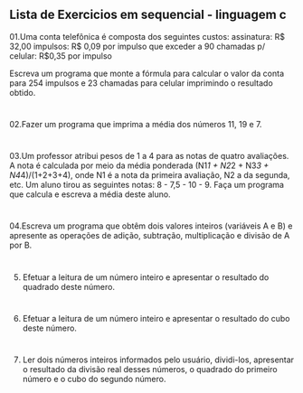 ## Lista de Exercicios em sequencial - linguagem c

01.Uma conta telefônica é composta dos seguintes custos:
    assinatura: R$ 32,00
    impulsos: R$ 0,09 por impulso que exceder a 90
    chamadas p/ celular: R$0,35 por impulso

Escreva um programa que monte a fórmula para calcular o valor da conta para 254 impulsos e 23 chamadas para celular imprimindo o resultado obtido.

#

02.Fazer um programa que imprima a média dos números 11, 19 e 7.

#
03.Um professor atribui pesos de 1 a 4 para as notas de quatro avaliações. A nota é calculada por meio da média ponderada (N1*1 + N2*2 + N3*3 + N4*4)/(1+2+3+4), onde N1 é a nota da primeira avaliação, N2 a da segunda, etc. Um aluno tirou as seguintes notas: 8 - 7,5 - 10 - 9. Faça um programa que calcula e escreva a média deste aluno.
#
04.Escreva um programa que obtêm dois valores inteiros (variáveis A e B) e apresente as operações de adição, subtração, multiplicação e divisão de A por B.
#
05. Efetuar a leitura de um número inteiro e apresentar o resultado do quadrado deste número.
#
06. Efetuar a leitura de um número inteiro e apresentar o resultado do cubo deste número.
#
07. Ler dois números inteiros informados pelo usuário, dividi-los, apresentar o resultado da divisão real desses números, o quadrado do primeiro número e o cubo do segundo número.